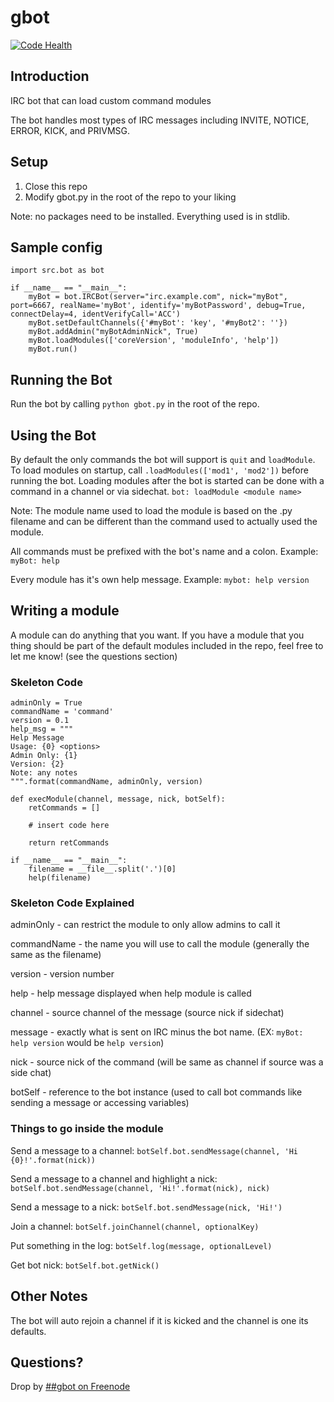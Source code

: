 # gbot

[![Code Health](https://landscape.io/github/shortdudey123/gbot/master/landscape.svg)](https://landscape.io/github/shortdudey123/gbot/master)

## Introduction

IRC bot that can load custom command modules

The bot handles most types of IRC messages including INVITE, NOTICE, ERROR, KICK, and PRIVMSG.

## Setup

1. Close this repo
2. Modify gbot.py in the root of the repo to your liking

Note: no packages need to be installed.  Everything used is in stdlib.

## Sample config

	import src.bot as bot

	if __name__ == "__main__":
	    myBot = bot.IRCBot(server="irc.example.com", nick="myBot", port=6667, realName='myBot', identify='myBotPassword', debug=True, connectDelay=4, identVerifyCall='ACC')
	    myBot.setDefaultChannels({'#myBot': 'key', '#myBot2': ''})
	    myBot.addAdmin("myBotAdminNick", True)
	    myBot.loadModules(['coreVersion', 'moduleInfo', 'help'])
	    myBot.run()

## Running the Bot

Run the bot by calling `python gbot.py` in the root of the repo.

## Using the Bot

By default the only commands the bot will support is `quit` and `loadModule`.
To load modules on startup, call `.loadModules(['mod1', 'mod2'])` before running the bot.
Loading modules after the bot is started can be done with a command in a channel or via sidechat. `bot: loadModule <module name>`

Note: The module name used to load the module is based on the .py filename and can be different than the command used to actually used the module.

All commands must be prefixed with the bot's name and a colon.  Example: `myBot: help`

Every module has it's own help message.  Example: `mybot: help version`

## Writing a module

A module can do anything that you want.  If you have a module that you thing should be part of the default modules included in the repo, feel free to let me know! (see the questions section)

### Skeleton Code

	adminOnly = True
	commandName = 'command'
	version = 0.1
	help_msg = """
	Help Message
	Usage: {0} <options>
	Admin Only: {1}
	Version: {2}
	Note: any notes
	""".format(commandName, adminOnly, version)

	def execModule(channel, message, nick, botSelf):
	    retCommands = []

	    # insert code here

	    return retCommands

	if __name__ == "__main__":
	    filename = __file__.split('.')[0]
	    help(filename)

### Skeleton Code Explained

adminOnly - can restrict the module to only allow admins to call it

commandName - the name you will use to call the module (generally the same as the filename)

version - version number

help - help message displayed when help module is called

channel - source channel of the message (source nick if sidechat)

message - exactly what is sent on IRC minus the bot name.  (EX: `myBot: help version` would be `help version`)

nick - source nick of the command (will be same as channel if source was a side chat)

botSelf - reference to the bot instance (used to call bot commands like sending a message or accessing variables)

### Things to go inside the module

Send a message to a channel: `botSelf.bot.sendMessage(channel, 'Hi {0}!'.format(nick))`

Send a message to a channel and highlight a nick: `botSelf.bot.sendMessage(channel, 'Hi!'.format(nick), nick)`

Send a message to a nick: `botSelf.bot.sendMessage(nick, 'Hi!')`

Join a channel: `botSelf.joinChannel(channel, optionalKey)`

Put something in the log: `botSelf.log(message, optionalLevel)`

Get bot nick: `botSelf.bot.getNick()`

## Other Notes

The bot will auto rejoin a channel if it is kicked and the channel is one its defaults.

## Questions?

Drop by [##gbot on Freenode](http://webchat.freenode.net/?channels=##gbot)
